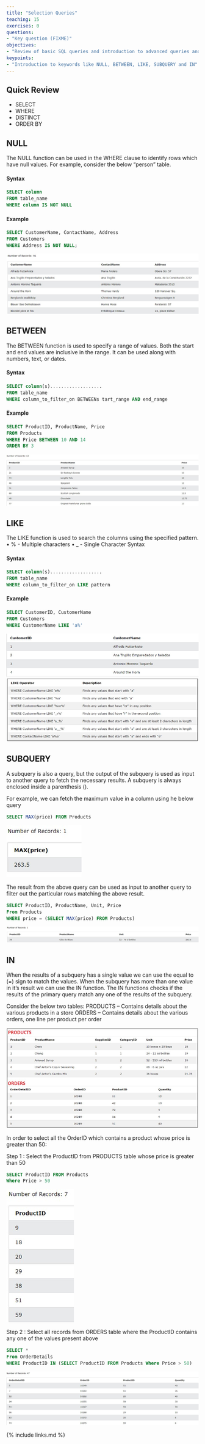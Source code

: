 ```yaml
---
title: "Selection Queries"
teaching: 15
exercises: 0
questions:
- "Key question (FIXME)"
objectives:
- "Review of basic SQL queries and introduction to advanced queries and keywords"
keypoints:
- "Introduction to keywords like NULL, BETWEEN, LIKE, SUBQUERY and IN"
---
```



## Quick Review

- SELECT
- WHERE
- DISTINCT
- ORDER BY

## NULL

The NULL function can be used in the WHERE clause to identify rows which have null values. For example, consider the below “person” table.

#### Syntax
```sql
SELECT column
FROM table_name
WHERE column IS NOT NULL
```
#### Example

```sql
SELECT CustomerName, ContactName, Address
FROM Customers
WHERE Address IS NOT NULL;
```

![SQ1](../fig/SQ1.jpg)

## BETWEEN

The BETWEEN function is used to specify a range of values. Both the start and end values are inclusive in the range. It can be used along with numbers, text, or dates.

#### Syntax
```sql
SELECT column(s)...................
FROM table_name
WHERE column_to_filter_on BETWEENs tart_range AND end_range
```
#### Example

```sql
SELECT ProductID, ProductName, Price
FROM Products
WHERE Price BETWEEN 10 AND 14
ORDER BY 3
```
![SQ2](../fig/SQ2.jpg)

## LIKE

The LIKE function is used to search the columns using the specified pattern.
• % - Multiple characters
• _ - Single Character Syntax

#### Syntax
```sql
SELECT column(s)...................
FROM table_name
WHERE column_to_filter_on LIKE pattern
```
#### Example

```sql
SELECT CustomerID, CustomerName
FROM Customers
WHERE CustomerName LIKE 'a%'
```
![SQ3](../fig/SQ3.jpg)
![SQ4](../fig/SQ4.jpg)

## SUBQUERY

A  subquery  is  also  a  query,  but the  output  of  the  subquery  is  used  as  input  to  another query to fetch the necessary results. A subquery is always enclosed inside a parenthesis ().

For example, we can fetch the maximum value in a column using he below query

```sql
SELECT MAX(price) FROM Products
```
![SQ5](../fig/SQ5.jpg)

The result from the above query can be used as input to another query to filter out the particular rows matching the above result.
```sql
SELECT ProductID, ProductName, Unit, Price
From Products
WHERE price = (SELECT MAX(price) FROM Products)
```
![SQ6](../fig/SQ6.jpg)

## IN

When  the  results  of  a  subquery has a  single  value  we  can  use  the  equal  to  (=)  sign  to match the values. When the subquery has more than one value in it’s result we can use the IN function. The IN functions checks if the results of the primary query match any one of the results of the subquery.

Consider the below two tables:
PRODUCTS – Contains details about the various products in a store
ORDERS – Contains details about the various orders, one line per product per order

![SQ7](../fig/SQ7.jpg)

In order to select all the OrderID which contains a product whose price is greater than 50:

Step 1 : Select the ProductID from PRODUCTS table whose price is greater than 50

```sql
SELECT ProductID FROM Products
Where Price > 50
```
![SQ8](../fig/SQ8.jpg)

Step 2 : Select all records from ORDERS table where the ProductID contains any one of the values present above

```sql
SELECT *
From OrderDetails
WHERE ProductID IN (SELECT ProductID FROM Products Where Price > 50)
```
![SQ9](../fig/SQ9.jpg)

{% include links.md %}
